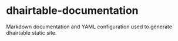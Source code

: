 # dhairtable-documentation
Markdown documentation and YAML configuration used to generate dhairtable static site.

